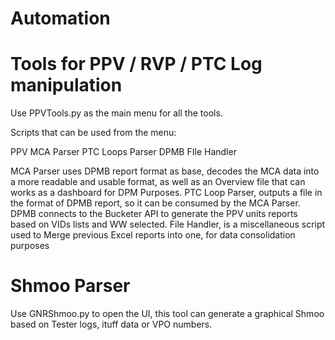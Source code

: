 # Automation
 
# Tools for PPV / RVP / PTC Log manipulation

 Use PPVTools.py as the main menu for all the tools.

Scripts that can be used from the menu:

 PPV MCA Parser
 PTC Loops Parser
 DPMB
 FIle Handler

MCA Parser uses DPMB report format as base, decodes the MCA data into a more readable and usable format, as well as an Overview file that can works as a dashboard for DPM Purposes.
PTC Loop Parser, outputs a file in the format of DPMB report, so it can be consumed by the MCA Parser.
DPMB connects to the Bucketer API to generate the PPV units reports based on VIDs lists and WW selected.
File Handler, is a miscellaneous script used to Merge previous Excel reports into one, for data consolidation purposes

# Shmoo Parser

Use GNRShmoo.py to open the UI, this tool can generate a graphical Shmoo based on Tester logs, ituff data or VPO numbers.
